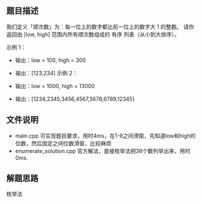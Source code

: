 ## 题目描述
我们定义「顺次数」为：每一位上的数字都比前一位上的数字大 1 的整数。
请你返回由 [low, high] 范围内所有顺次数组成的 有序 列表（从小到大排序）。

示例 1：

- 输出：low = 100, high = 300
- 输出：[123,234]
示例 2：

- 输出：low = 1000, high = 13000
- 输出：[1234,2345,3456,4567,5678,6789,12345]

## 文件说明
- main.cpp
可实现题目要求，用时4ms，在1-9之间滑窗，先知道low和high的位数，然后固定之间位数滑窗，比较麻烦
- enumerate_solution.cpp
官方解法，直接枚举法把36个数列举出来，用时0ms.
## 解题思路
枚举法
